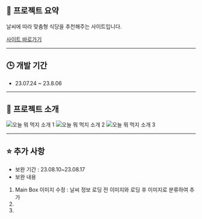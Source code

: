 
## :blue_book: 프로젝트 요약
날씨에 따라 맞춤형 식당을 추천해주는 사이트입니다.

[사이트 바로가기](https://cmkj0314.neocities.org/)

---

## :clock3: 개발 기간
* 23.07.24 ~ 23.8.06

---

## :orange_book: 프로젝트 소개

![오늘 뭐 먹지 소개 1](https://github.com/KSJ0314/codemasickdang/assets/132119447/97d1cd33-f624-416e-b039-25c3aaba6018)
![오늘 뭐 먹지 소개 2](https://github.com/KSJ0314/codemasickdang/assets/132119447/5e3f0299-12ba-4b79-9473-5d80d5d259a6)
![오늘 뭐 먹지 소개 3](https://github.com/KSJ0314/codemasickdang/assets/132119447/bcac43fc-80aa-48de-ba24-54c143d369a2)

---

## :star: 추가 사항

* 보완 기간 : 23.08.10~23.08.17
* 보완 내용

1. Main Box 이미지 수정
   : 날씨 정보 로딩 전 이미지와 로딩 후 이미지로 분류하여 추가
2. 
3. 
